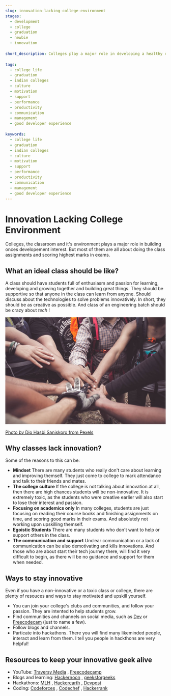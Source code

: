 ```yaml
---
slug: innovation-lacking-college-environment
stages:
  - development
  - college
  - graduation
  - newbie
  - innovation

short_description: Colleges play a major role in developing a healthy developement environment. An innovative and supportive development college environment can help newbies to ace development career.

tags:
  - college life
  - graduation
  - indian colleges
  - culture
  - motivation
  - support
  - performance
  - productivity
  - communication
  - management
  - good developer experience

keywords:
  - college life
  - graduation
  - indian colleges
  - culture
  - motivation
  - support
  - performance
  - productivity
  - communication
  - management
  - good developer experience
---
```


# Innovation Lacking College Environment

Colleges, the classroom and it's environment plays a major role in building onces developement interest. But most of them are all about doing the class assignments and scoring highest marks in exams. 

## What an ideal class should be like?

A class should have students full of enthusiasm and passion for learning, developing and growing together and building great things. They should be supportive so that anyone in the class can learn from anyone. Should discuss about the technologies to solve problems innovatively. In short, they should be as creative as possible. And class of an engineering batch should be crazy about *tech* !
  
![Innovation Lacking College Environment](/files/support.jpg)

[Photo by Dio Hasbi Saniskoro from Pexels](https://instagram.com/Diohasbi)

## Why classes lack innovation?

Some of the reasons to this can be:

- **Mindset**
  There are many students who really don't care about learning and improving themself. They just come to college to mark attendance and talk to their friends and mates.
- **The college culture**
  If the college is not talking about innovation at all, then there are high chances students will be non-innovative. It is extremely toxic, as the students who were creative earlier will also start to lose their interest and passion.
- **Focusing on academics only**
 In many colleges, students are just focusing on reading their course books and finishing assignments on time, and scoring good marks in their exams. And absolutely not working upon upskilling themself. 
- **Egoistic Students**
  There are many students who don't want to help or support others in the class.
- **The communication and support**
  Unclear communication or a lack of communication can be also demotivating and kills innovations. And those who are about start their tech journey there, will find it very difficult to begin, as there will be no guidance and support for them when needed.

## Ways to stay innovative
Even if you have a non-innovative or a toxic class or college, there are plenty of resouces and ways to stay motivated and upskill yourself.
- You can join your college's clubs and communities, and follow your passion. They are intented to help students grow.
- Find communities and channels on social media, such as [Dev](https://dev.to) or [Freecodecam](https://forum.freecodecamp.org/) (just to name a few).
- Follow blogs and channels.
- Particate into hackathons. There you will find many likeminded people, interact and learn from them. I tell you people in hackthons are very helpful!

## Resources to keep your innovative geek alive

- YouTube: [Traversy Media](https://www.youtube.com/user/TechGuyWeb) , [Freecodecamp](https://www.youtube.com/channel/UC8butISFwT-Wl7EV0hUK0BQ)
- Blogs and learning: [Hackernoon](https://hackernoon.com/) ,  [geeksforgeeks](https://www.geeksforgeeks.org/)
- Hackathons: [MLH](https://mlh.io/) , [Hackerearth](hackerearth.com/challenges/) , [Devpost](https://devpost.com/)
- Coding: [Codeforces](http://codeforces.com/) , [Codechef](http://codechef.com/) , [Hackerrank](https://www.hackerrank.com/)
